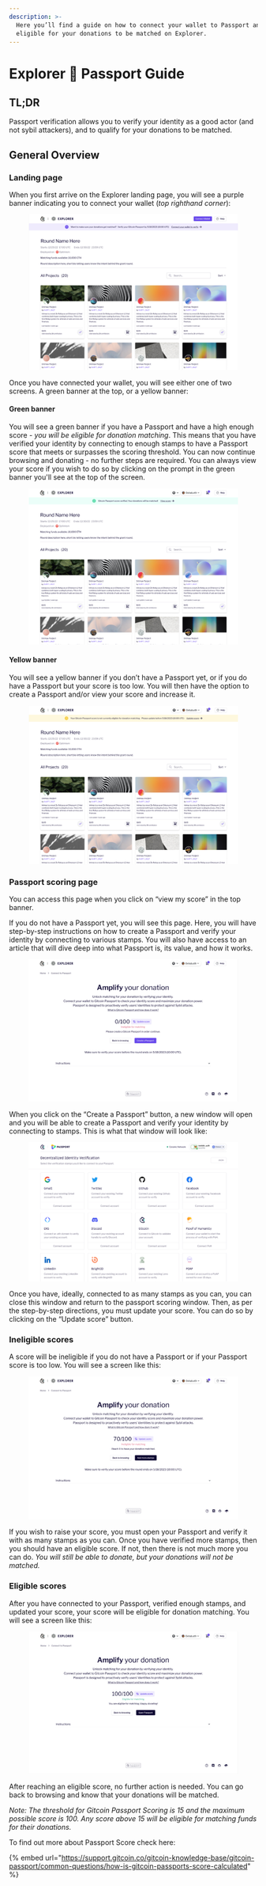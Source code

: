 ```yaml
---
description: >-
  Here you’ll find a guide on how to connect your wallet to Passport and become
  eligible for your donations to be matched on Explorer.
---
```


# Explorer 🤝 Passport Guide

## TL;DR

Passport verification allows you to verify your identity as a good actor (and not sybil attackers), and to qualify for your donations to be matched.

## General Overview

### Landing page

When you first arrive on the Explorer landing page, you will see a purple banner indicating you to connect your wallet (_top righthand corner_):

<figure><img src="../.gitbook/assets/Screenshot 2023-04-24 at 07.38.19.png" alt=""><figcaption></figcaption></figure>

Once you have connected your wallet, you will see either one of two screens. A green banner at the top, or a yellow banner:

#### Green banner

You will see a green banner if you have a Passport and have a high enough score - _you will be eligible for donation matching_. This means that you have verified your identity by connecting to enough stamps to have a Passport score that meets or surpasses the scoring threshold. You can now continue browsing and donating - no further steps are required. You can always view your score if you wish to do so by clicking on the prompt in the green banner you'll see at the top of the screen.

<figure><img src="../.gitbook/assets/Screenshot 2023-04-24 at 07.38.34.png" alt=""><figcaption></figcaption></figure>

#### Yellow banner

You will see a yellow banner if you don’t have a Passport yet, or if you do have a Passport but your score is too low. You will then have the option to create a Passport and/or view your score and increase it.

<figure><img src="../.gitbook/assets/Screenshot 2023-04-24 at 07.38.45.png" alt=""><figcaption></figcaption></figure>

### Passport scoring page

You can access this page when you click on “view my score” in the top banner.

If you do not have a Passport yet, you will see this page. Here, you will have step-by-step instructions on how to create a Passport and verify your identity by connecting to various stamps. You will also have access to an article that will dive deep into what Passport is, its value, and how it works.

<figure><img src="../.gitbook/assets/Screenshot 2023-04-24 at 07.39.33.png" alt=""><figcaption></figcaption></figure>

When you click on the “Create a Passport” button, a new window will open and you will be able to create a Passport and verify your identity by connecting to stamps. This is what that window will look like:

<figure><img src="../.gitbook/assets/Passport_Stamps.png" alt=""><figcaption></figcaption></figure>

Once you have, ideally, connected to as many stamps as you can, you can close this window and return to the passport scoring window. Then, as per the step-by-step directions, you must update your score. You can do so by clicking on the “Update score” button.

### Ineligible scores

A score will be ineligible if you do not have a Passport or if your Passport score is too low. You will see a screen like this:

<figure><img src="../.gitbook/assets/Screenshot 2023-04-24 at 07.52.33.png" alt=""><figcaption></figcaption></figure>

If you wish to raise your score, you must open your Passport and verify it with as many stamps as you can. Once you have verified more stamps, then you should have an eligible score. If not, then there is not much more you can do. _You will still be able to donate, but your donations will not be matched._

### Eligible scores

After you have connected to your Passport, verified enough stamps, and updated your score, your score will be eligible for donation matching. You will see a screen like this:

<figure><img src="../.gitbook/assets/Screenshot 2023-04-24 at 07.53.10.png" alt=""><figcaption></figcaption></figure>

After reaching an eligible score, no further action is needed. You can go back to browsing and know that your donations will be matched.

_Note: The threshold for Gitcoin Passport Scoring is 15 and the maximum possible score is 100. Any score above 15 will be eligible for matching funds for their donations._

To find out more about Passport Score check here:&#x20;

{% embed url="https://support.gitcoin.co/gitcoin-knowledge-base/gitcoin-passport/common-questions/how-is-gitcoin-passports-score-calculated" %}
